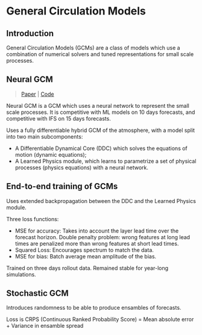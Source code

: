 # General Circulation Models


## Introduction

General Circulation Models (GCMs) are a class of models which use a combination of numerical solvers and tuned representations for small scale processes. 

## Neural GCM

> [Paper](https://arxiv.org/abs/2311.07222) |
[Code]()

Neural GCM is a GCM which uses a neural network to represent the small scale processes. 
It is competitive with ML models on 10 days forecasts, and competitive with IFS on 15 days forecasts.

Uses a fully differentiable hybrid GCM of the atmosphere, with a model split into two main subcomponents: 
- A Differentiable Dynamical Core (DDC) which solves the equations of motion (dynamic equations); 
- A Learned Physics module, which learns to parametrize a set of physical processes (physics equations) with a neural network.

## End-to-end training of GCMs

Uses extended backpropagation between the DDC and the Learned Physics module.

Three loss functions: 
- MSE for accuracy:
    Takes into account the layer lead time over the forecast horizon.
    Double penalty problem: wrong features at long lead times are penalized more than wrong features at short lead times.
- Squared Loss: 
    Encourages spectrum to match the data. 
- MSE for bias: 
    Batch average mean amplitude of the bias.

Trained on three days rollout data. 
Remained stable for year-long simulations.

## Stochastic GCM

Introduces randomness to be able to produce ensambles of forecasts.

Loss is CRPS (Continuous Ranked Probability Score) = Mean absolute error + Variance in ensamble spread